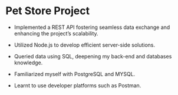 
# Pet Store Project

- Implemented a REST API fostering seamless data exchange and
enhancing the project’s scalability.

- Utilized Node.js to develop efficient server-side solutions.

- Queried data using SQL, deepening my back-end and databases
knowledge.

- Familiarized myself with PostgreSQL and MYSQL.

- Learnt to use developer platforms such as Postman.

